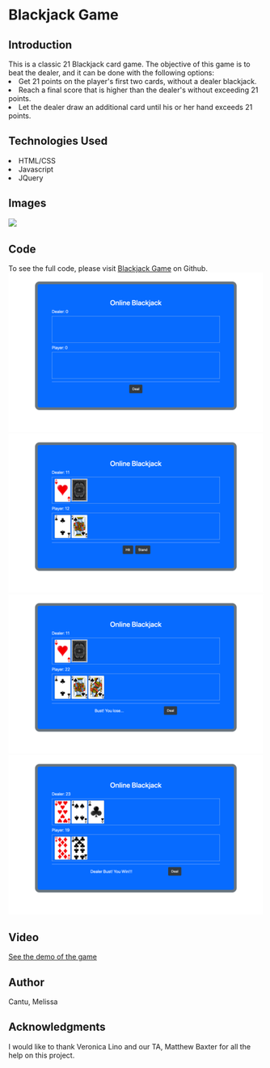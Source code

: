<h1>Blackjack Game</h1>

<h2>Introduction</h2>
This is a classic 21 Blackjack card game. The objective of this game is to beat the dealer, and it can be done with the following options:

<li>Get 21 points on the player's first two cards, without a dealer blackjack.</li>
<li>Reach a final score that is higher than the dealer's without exceeding 21 points.</li>
<li>Let the dealer draw an additional card until his or her hand exceeds 21 points.</li>


<h2>Technologies Used</h2>
<li>HTML/CSS</li>
<li>Javascript</li>
<li>JQuery</li>

<h2>Images</h2>
<img src="images/codeexample.png" style="width= 30px">



<h2>Code</h2>
To see the full code, please visit <a href="https://github.com/Chris-Humphrey/Blackjack-Game">Blackjack Game</a> on Github.
<img src="images/GameStart.png" style="width= 30px">
<img src="images/GameDeal.png" style="width= 30px">
<img src="images/GameLose.png" style="width= 30px">
<img src="images/GameWin.png" style="width= 30px">


<h2>Video</h2>
<a href="https://www.youtube.com/watch?v=mhv6lPAcnUA" target="_blank">See the demo of the game</a>

<h2>Author</h2>
Cantu, Melissa

<h2>Acknowledgments</h2>
I would like to thank Veronica Lino and our TA, Matthew Baxter for all the help on this project.